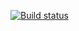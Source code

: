 [![Build status](https://ci.appveyor.com/api/projects/status/l3s9xjgjx90fpdeh?svg=true)](https://ci.appveyor.com/project/MattOlenik/nativeinjector)
